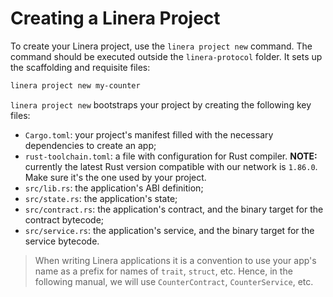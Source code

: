 # Creating a Linera Project

To create your Linera project, use the `linera project new` command. The command
should be executed outside the `linera-protocol` folder. It sets up the
scaffolding and requisite files:

```bash
linera project new my-counter
```

`linera project new` bootstraps your project by creating the following key
files:

- `Cargo.toml`: your project's manifest filled with the necessary dependencies
  to create an app;
- `rust-toolchain.toml`: a file with configuration for Rust compiler. **NOTE:**
  currently the latest Rust version compatible with our network is `1.86.0`.
  Make sure it's the one used by your project.
- `src/lib.rs`: the application's ABI definition;
- `src/state.rs`: the application's state;
- `src/contract.rs`: the application's contract, and the binary target for the
  contract bytecode;
- `src/service.rs`: the application's service, and the binary target for the
  service bytecode.

> When writing Linera applications it is a convention to use your app's name as
> a prefix for names of `trait`, `struct`, etc. Hence, in the following manual,
> we will use `CounterContract`, `CounterService`, etc.
